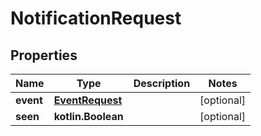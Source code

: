 
# NotificationRequest

## Properties
Name | Type | Description | Notes
------------ | ------------- | ------------- | -------------
**event** | [**EventRequest**](EventRequest.md) |  |  [optional]
**seen** | **kotlin.Boolean** |  |  [optional]



